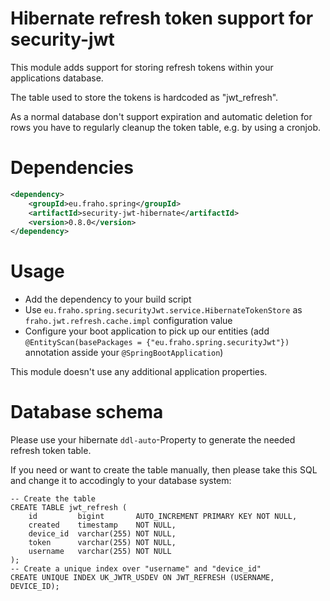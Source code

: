 # Hibernate refresh token support for security-jwt

This module adds support for storing refresh tokens within
your applications database.

The table used to store the tokens is hardcoded as "jwt_refresh".

As a normal database don't support expiration and automatic deletion
for rows you have to regularly cleanup the token table, e.g. by using a cronjob.

# Dependencies
```xml
<dependency>
    <groupId>eu.fraho.spring</groupId>
    <artifactId>security-jwt-hibernate</artifactId>
    <version>0.8.0</version>
</dependency>
```

# Usage
* Add the dependency to your build script
* Use ```eu.fraho.spring.securityJwt.service.HibernateTokenStore``` as ```fraho.jwt.refresh.cache.impl``` configuration value
* Configure your boot application to pick up our entities (add ```@EntityScan(basePackages = {"eu.fraho.spring.securityJwt"})``` annotation asside your ```@SpringBootApplication```)

This module doesn't use any additional application properties.

# Database schema
Please use your hibernate ```ddl-auto```-Property to generate the needed refresh token table.

If you need or want to create the table manually, then please take this SQL and change it to accodingly to your database system:
```mysql
-- Create the table
CREATE TABLE jwt_refresh (
    id         bigint       AUTO_INCREMENT PRIMARY KEY NOT NULL,
    created    timestamp    NOT NULL,
    device_id  varchar(255) NOT NULL,
    token      varchar(255) NOT NULL,
    username   varchar(255) NOT NULL
);
-- Create a unique index over "username" and "device_id"
CREATE UNIQUE INDEX UK_JWTR_USDEV ON JWT_REFRESH (USERNAME, DEVICE_ID);
```
